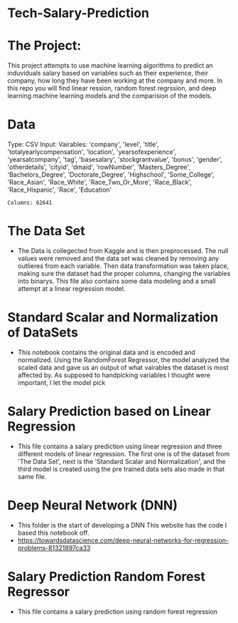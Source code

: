 # Tech-Salary-Prediction

# The Project:
This project attempts to use machine learning algorithms to predict an induviduals salary based on variables such as their experience, their company, how long they have been working at the company and more. In this repo you will find linear ression, random forest regrssion, and deep learning machine learning models and the comparision of the models. 

# Data
Type: CSV
Input: 
    Vairables: 'company', 'level', 'title', 'totalyearlycompensation', 'location',
       'yearsofexperience', 'yearsatcompany', 'tag', 'basesalary',
       'stockgrantvalue', 'bonus', 'gender', 'otherdetails', 'cityid', 'dmaid',
       'rowNumber', 'Masters_Degree', 'Bachelors_Degree', 'Doctorate_Degree',
       'Highschool', 'Some_College', 'Race_Asian', 'Race_White',
       'Race_Two_Or_More', 'Race_Black', 'Race_Hispanic', 'Race', 'Education'
       
    Columns: 62641 


# The Data Set
- The Data is collegected from Kaggle and is then preprocessed. The null values were removed and the data set was cleaned by removing any outlieres from each variable. Then data transformation was taken place, making sure the dataset had the proper columns, changing the variables into binarys. This file also contains some data modeling and a small attempt at a linear regression model. 

# Standard Scalar and Normalization of DataSets
- This notebook contains the original data and is encoded and normalized. Using the RandomForest Regressor, the model analyzed the scaled data and gave us an output of what vairables the dataset is most affected by. As supposed to handpicking variables I thought were important, I let the model pick

# Salary Prediction based on Linear Regression
- This file contains a salary prediction using linear regression and three different models of linear regression. The first one is of the dataset from 'The Data Set', next is the 'Standard Scalar and Normalization', and the third model is created using the pre trained data sets also made in that same file. 

# Deep Neural Network (DNN)
- This folder is the start of developing a DNN 
This website has the code I based this notebook off. 
- https://towardsdatascience.com/deep-neural-networks-for-regression-problems-81321897ca33

# Salary Prediction Random Forest Regressor
- This file contains a salary prediction using random forest regression 



